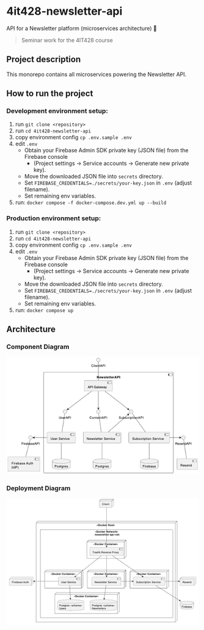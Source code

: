# 4it428-newsletter-api
API for a Newsletter platform (microservices architecture) 📰 

> Seminar work for the 4IT428 course

## Project description

This monorepo contains all microservices powering the Newsletter API. 

## How to run the project

### Development environment setup:
1. run `git clone <repository>`
2. run `cd 4it428-newsletter-api`
3. copy environment config `cp .env.sample .env`
4. edit `.env`
   - Obtain your Firebase Admin SDK private key (JSON file) from the Firebase console 
     - (Project settings -> Service accounts -> Generate new private key).
   - Move the downloaded JSON file into `secrets` directory.
   - Set `FIREBASE_CREDENTIALS=./secrets/your-key.json` in `.env` (adjust filename).
   - Set remaining env variables.
5. run: `docker compose -f docker-compose.dev.yml up --build`

### Production environment setup:
1. run `git clone <repository>`
2. run `cd 4it428-newsletter-api`
3. copy environment config `cp .env.sample .env`
4. edit `.env`
    - Obtain your Firebase Admin SDK private key (JSON file) from the Firebase console
      - (Project settings -> Service accounts -> Generate new private key).
    - Move the downloaded JSON file into `secrets` directory.
    - Set `FIREBASE_CREDENTIALS=./secrets/your-key.json` in `.env` (adjust filename).
    - Set remaining env variables.
5. run: `docker compose up`

## Architecture

### Component Diagram
<img src="docs/component-diagram.png" width="589" alt="component diagram">

### Deployment Diagram
<img src="docs/deployment-diagram.png" width="589" alt="deployment diagram">

